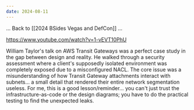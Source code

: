 ```yaml
---
date: 2024-08-11
---
```




... Back to [[2024 BSides Vegas and DefCon]] ...



https://www.youtube.com/watch?v=1-vEVT10PhU

William Taylor's talk on AWS Transit Gateways was a perfect case study in the gap between design and reality. He walked through a security assessment where a client's supposedly isolated environment was completely exposed due to a misconfigured NACL. The core issue was a misunderstanding of how Transit Gateway attachments interact with subnets... a small detail that rendered their entire network segmentation useless. For me, this is a good lesson/reminder... you can't just trust the infrastructure-as-code or the design diagrams; you have to do the practical testing to find the unexpected leaks.